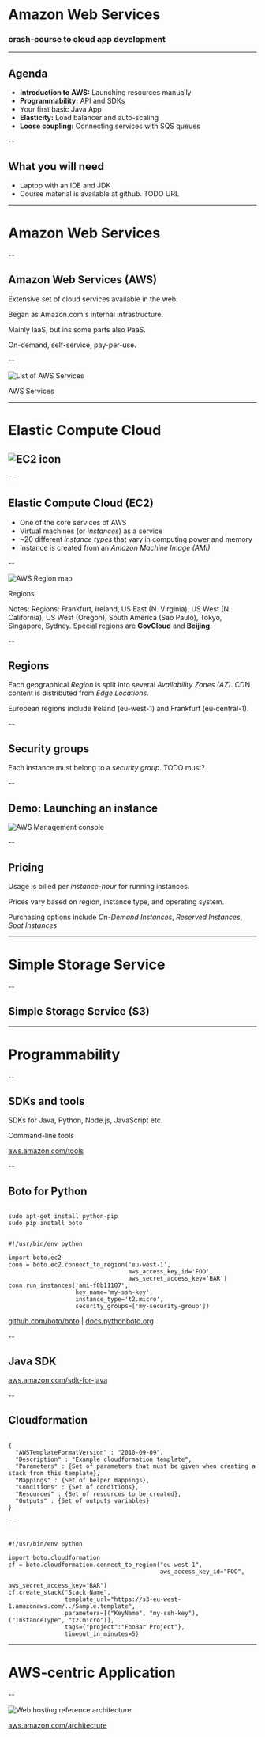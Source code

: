 
# Amazon Web Services
### crash-course to cloud app development

---

## Agenda

- **Introduction to AWS:** Launching resources manually
- **Programmability:** API and SDKs
- Your first basic Java App
- **Elasticity:** Load balancer and auto-scaling
- **Loose coupling:** Connecting services with SQS queues

--

## What you will need

- Laptop with an IDE and JDK
- Course material is available at github. TODO URL

---

# Amazon Web Services

--

## Amazon Web Services (AWS)

Extensive set of cloud services available in the web.

Began as Amazon.com's internal infrastructure.

Mainly IaaS, but ins some parts also PaaS.

On-demand, self-service, pay-per-use.

--

![List of AWS Services](/img/aws_list_of_services.png)

AWS Services

---

# Elastic Compute Cloud
## ![EC2 icon](/img/aws_icon_ec2.svg)

--

## Elastic Compute Cloud (EC2)

- One of the core services of AWS
- Virtual machines (or *instances*) as a service
- ~20 different *instance types* that vary in computing power and memory
- Instance is created from an *Amazon Machine Image (AMI)*

--

![AWS Region map](/img/aws_map_regions.png)

Regions

Notes: Regions: Frankfurt, Ireland, US East (N. Virginia), US West (N. California), US West (Oregon), South America (Sao Paulo), Tokyo, Singapore, Sydney. Special regions are **GovCloud** and **Beijing**.

--

## Regions

Each geographical *Region* is split into several *Availability Zones (AZ)*. CDN content is distributed from *Edge Locations*.

European regions include Ireland (eu-west-1) and Frankfurt (eu-central-1).

--

## Security groups

Each instance must belong to a *security group*. TODO must?

--

## Demo: Launching an instance

![AWS Management console](/img/aws_management_console.png)

--

## Pricing

Usage is billed per *instance-hour* for running instances.

Prices vary based on region, instance type, and operating system.

Purchasing options include *On-Demand Instances*, *Reserved Instances*, *Spot Instances*

---

# Simple Storage Service

--

## Simple Storage Service (S3)


---

# Programmability

--

## SDKs and tools

SDKs for Java, Python, Node.js, JavaScript etc.

Command-line tools

[aws.amazon.com/tools](http://aws.amazon.com/tools/)

--

## Boto for Python

<pre><code data-trim="" class="shell">
sudo apt-get install python-pip
sudo pip install boto
</code></pre>

<pre><code data-trim="" class="python">
#!/usr/bin/env python

import boto.ec2
conn = boto.ec2.connect_to_region('eu-west-1',
                                  aws_access_key_id='FOO',
                                  aws_secret_access_key='BAR')
conn.run_instances('ami-f0b11187',
                   key_name='my-ssh-key',
                   instance_type='t2.micro',
                   security_groups=['my-security-group'])
</code></pre>

[github.com/boto/boto](https://github.com/boto/boto) | [docs.pythonboto.org](http://docs.pythonboto.org/)

--

## Java SDK

[aws.amazon.com/sdk-for-java](http://aws.amazon.com/sdk-for-java/)

--

## Cloudformation

<pre><code data-trim="" class="json">
{
  "AWSTemplateFormatVersion" : "2010-09-09",
  "Description" : "Example cloudformation template",
  "Parameters" : {Set of parameters that must be given when creating a stack from this template},
  "Mappings" : {Set of helper mappings},
  "Conditions" : {Set of conditions},
  "Resources" : {Set of resources to be created},
  "Outputs" : {Set of outputs variables}
}
</code></pre>

--

<pre><code data-trim="" class="python">
#!/usr/bin/env python

import boto.cloudformation
cf = boto.cloudformation.connect_to_region("eu-west-1",
                                           aws_access_key_id="FOO",
                                           aws_secret_access_key="BAR")
cf.create_stack("Stack Name",
                template_url="https://s3-eu-west-1.amazonaws.com/../Sample.template",
                parameters=[("KeyName", "my-ssh-key"), ("InstanceType", "t2.micro")],
                tags={"project":"FooBar Project"},
                timeout_in_minutes=5)
</code></pre>

---

# AWS-centric Application

--

![Web hosting reference architecture](/img/aws_reference_architecture_web_hosting.png)

[aws.amazon.com/architecture](http://aws.amazon.com/architecture/)
